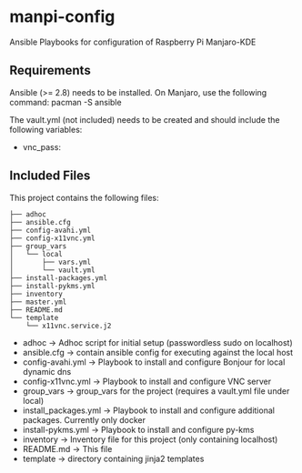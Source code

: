# manpi-config
Ansible Playbooks for configuration of Raspberry Pi Manjaro-KDE


## Requirements

Ansible (>= 2.8) needs to be installed. On Manjaro, use the following command:
pacman -S ansible

The vault.yml (not included) needs to be created and should include the following variables:
- vnc_pass: 

## Included Files

This project contains the following files:
```
├── adhoc
├── ansible.cfg
├── config-avahi.yml
├── config-x11vnc.yml
├── group_vars
│   └── local
│       ├── vars.yml
│       └── vault.yml
├── install-packages.yml
├── install-pykms.yml
├── inventory
├── master.yml
├── README.md
└── template
    └── x11vnc.service.j2
```

- adhoc                 -> Adhoc script for initial setup (passwordless sudo on localhost)
- ansible.cfg           -> contain ansible config for executing against the local host
- config-avahi.yml      -> Playbook to install and configure Bonjour for local dynamic dns
- config-x11vnc.yml     -> Playbook to install and configure VNC server
- group_vars            -> group_vars for the project (requires a vault.yml file under local)
- install_packages.yml  -> Playbook to install and configure additional packages. Currently only docker
- install-pykms.yml     -> Playbook to install and configure py-kms
- inventory             -> Inventory file for this project (only containing localhost)
- README.md             -> This file
- template              -> directory containing jinja2 templates
